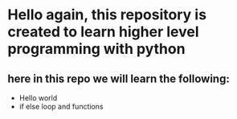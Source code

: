 # Hello again, this repository is created to learn higher level programming with python
## here in this repo we will learn the following:
- Hello world
- if else loop and functions
